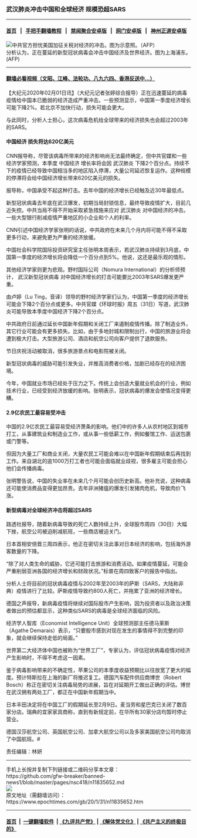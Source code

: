 ### 武汉肺炎冲击中国和全球经济 规模恐超SARS
------------------------

#### [首页](https://github.com/gfw-breaker/banned-news1/blob/master/README.md) &nbsp;&nbsp;|&nbsp;&nbsp; [手把手翻墙教程](https://github.com/gfw-breaker/guides/wiki) &nbsp;&nbsp;|&nbsp;&nbsp; [禁闻聚合安卓版](https://github.com/gfw-breaker/bn-android) &nbsp;&nbsp;|&nbsp;&nbsp; [网门安卓版](https://github.com/oGate2/oGate) &nbsp;&nbsp;|&nbsp;&nbsp; [神州正道安卓版](https://github.com/SzzdOgate/update) 



<div><img alt="中共官方担忧美国加征关税对经济的冲击。图为示意照。（AFP）" class="aligncenter wp-post-image" src="https://i.epochtimes.com/assets/uploads/2019/03/f6794ca9d96477d94cf96b4dae7e5ede-600x400.jpg"/>
<div class="red16 caption">
 分析认为，正在蔓延的新型冠状病毒会冲击中国经济及世界经济。图为上海浦东。(AFP)
</div>
</div><hr/>

#### [翻墙必看视频（文昭、江峰、法轮功、八九六四、香港反送中...）](http://167.172.214.107/home.html)

<div><p>
 【大纪元2020年02月01日讯】（大纪元记者张婷综合报导）正在迅速蔓延的病毒疫情给中国本已脆弱的经济造成严重冲击。一些预测显示，中国第一季度经济增长可能下降2%。若北京不加快行动，损失可能会更大。
</p>
<p>
 与此同时，分析人士担心，这次病毒危机给全球带来的经济损失也会超过2003年的SARS。
</p>
<h4>
 <ok href="https://www.epochtimes.com/gb/tag/%E4%B8%AD%E5%9B%BD%E7%BB%8F%E6%B5%8E.html">
  中国经济
 </ok>
 损失将达620亿美元
</h4>
<p>
 CNN报导称，尽管该病毒所带来的经济影响尚无法最终确定，但中共官媒和一些经济学家预测，本季度
 <ok href="https://www.epochtimes.com/gb/tag/%E4%B8%AD%E5%9B%BD%E7%BB%8F%E6%B5%8E.html">
  中国经济
 </ok>
 增长率将会因
 <ok href="https://www.epochtimes.com/gb/tag/%E6%AD%A6%E6%B1%89%E8%82%BA%E7%82%8E.html">
  武汉肺炎
 </ok>
 下降2个百分点。持续不下的疫情已经导致中国相当多的地区陷入停滞，大量公司延迟恢复运作。这种规模的停滞将会给中国经济增长带来620亿美元的损失。
</p>
<p>
 报导称，中国承受不起这种打击。去年中国的经济增长已经触及近30年最低点。
</p>
<p>
 新型冠状病毒去年底在武汉爆发，初期当局封锁信息，最终导致疫情扩大，目前几近失控。中共当局不得不开始采取紧急措施来应对
 <ok href="https://www.epochtimes.com/gb/tag/%E6%AD%A6%E6%B1%89%E8%82%BA%E7%82%8E.html">
  武汉肺炎
 </ok>
 对中国经济的冲击。一些大型银行削减疫情严重地区的小企业和个人的利率。
</p>
<p>
 CNN引述中国经济学家张明的话说，中共政府在未来几个月内将可能不得不采取更多行动，来避免更为严重的经济放缓。
</p>
<p>
 中国社会科学院国际投资研究室主任张明本周表示，若武汉肺炎持续到3月底，中国第一季度的经济增长将会降低一个百分点到5%。他说，这还是最乐观的情形。
</p>
<p>
 其他经济学家则更为悲观。野村国际公司（Nomura International）的分析师预计，
 <ok href="https://www.epochtimes.com/gb/tag/%E6%AD%A6%E6%B1%89%E6%96%B0%E5%9E%8B%E5%86%A0%E7%8A%B6%E7%97%85%E6%AF%92.html">
  武汉新型冠状病毒
 </ok>
 对中国经济增长的打击可能要比2003年SARS爆发更严重。
</p>
<p>
 由卢婷（Lu Ting，音译）领导的野村经济学家们认为，中国第一季度的经济增长可能会下降2个百分点或更多。中共官媒《环球时报》周五（31日）写道，武汉肺炎可能导致本季度中国经济下降2个百分点。
</p>
<p>
 中共政府日前通过延长中国新年假期和关闭工厂来遏制疫情传播。除了制造业外，其它行业可能会有更多损失。比如，由于多地封城和限制出行，中国的旅游业将会遭到极大打击。大型旅游公司、酒店和航空公司向客户提供了退款服务。
</p>
<p>
 节日庆祝活动被取消，很多旅游景点和电影院被关闭。
</p>
<p>
 新型冠状病毒的威胁可能引发失业，并推高消费者价格，加剧已经存在的经济困境。
</p>
<p>
 今年，中国就业市场已经处于压力之下。传统上会创造大量就业机会的行业，例如技术行业，已经受到经济放缓的影响。张明表示，冠状病毒的爆发会使情况变得更糟。
</p>
<h4>
 2.9亿农民工最容易受冲击
</h4>
<p>
 中国的2.9亿农民工最容易受经济萧条的影响。他们中的许多人从农村地区到城市打工，从事建筑业和制造业工作，或从事一些低薪工作，例如餐馆工作、运送包裹或门警等。
</p>
<p>
 但因为大量工厂和商业关闭，大量农民工可能会难以在中国新年假期结束后再找到工作。来自湖北的逾1000万打工者也可能会面临就业歧视，很多雇主可能会担心他们会传播病毒。
</p>
<p>
 张明警告说，中国的失业率在未来几个月可能会创历史新高。他补充说，这种病毒还可能使消费品变得更加昂贵。去年非洲猪瘟的爆发引发猪肉危机，导致肉价飞涨。
</p>
<h4>
 新型病毒对全球经济冲击将超过SARS
</h4>
<p>
 路透社报导，随着新病毒导致的死亡人数持续上升，全球股市周四（30日）大幅下挫，航空公司被迫削减航班，一些商店被迫关门。
</p>
<p>
 日本首相安倍晋三周四表示，他正在密切关注此事对日本经济的影响，包括海外游客数量的下降。
</p>
<p>
 “除了对人类生命的威胁，它还可能打击旅游和消费活动。如果疫情蔓延，可能会严重削弱亚洲各国的经济增长和财政状况。”标普在周四致客户的报告中指出。
</p>
<p>
 分析人士将目前的冠状病毒疫情与2002年至2003年的萨斯（SARS，大陆称非典）疫情进行了比较。萨斯疫情导致约800人死亡，并拖累了亚洲的经济增长。
</p>
<p>
 德国之声报导，新病毒疫情将继续对国际股市产生影响，因为投资者以及政治决策者做出的预估都显示，这种类似SARS的病毒是全球经济面临的风险。
</p>
<p>
 经济学人智库（Economist Intelligence Unit）全球预测部主任德马莱斯（Agathe Demarais）表示，“只要股市感到对现在发生的事情得不到完整的印象，就会继续保持走低的局面。”
</p>
<p>
 世界第二大经济体中国也被称为“世界工厂”，专家认为，评估冠状病毒疫情对经济产生影响时，不得不考虑这一因素。
</p>
<p>
 鉴于病毒影响带来的不确定性，苹果公司的本季度收益预期比以往放宽了更大的幅度。预计特斯拉在上海的新厂将推迟复工。德国汽车配件供应商博世（Robert Bosch）称正在密切关注病毒局势的进展，旨在对延期开工做出正确的评估。博世在武汉拥有两处工厂，都正在中国新年假期当中。
</p>
<p>
 日本丰田决定将在中国工厂的假期延长至2月9日。麦当劳和星巴克已关闭了数百家分店。瑞典的宜家家具商称，直到有新规定前，在华所有30家分店均暂时停止营业。
</p>
<p>
 德国汉莎航空公司、英国航空公司、加拿大航空公司以及多家美国航空公司均取消了中国航班。#
</p>
<p>
 责任编辑：林妍
</p>
</div>
<hr/>
手机上长按并复制下列链接或二维码分享本文章：<br/>
https://github.com/gfw-breaker/banned-news1/blob/master/pages/nsc418/n11835652.md <br/>
<a href='https://github.com/gfw-breaker/banned-news1/blob/master/pages/nsc418/n11835652.md'><img src='https://github.com/gfw-breaker/banned-news1/blob/master/pages/nsc418/n11835652.md.png'/></a> <br/>
原文地址（需翻墙访问）：https://www.epochtimes.com/gb/20/1/31/n11835652.htm


------------------------
#### [首页](https://github.com/gfw-breaker/banned-news1/blob/master/README.md) &nbsp;|&nbsp; [一键翻墙软件](https://github.com/gfw-breaker/nogfw/blob/master/README.md) &nbsp;| [《九评共产党》](https://github.com/gfw-breaker/9ping.md/blob/master/README.md#九评之一评共产党是什么) | [《解体党文化》](https://github.com/gfw-breaker/jtdwh.md/blob/master/README.md) | [《共产主义的终极目的》](https://github.com/gfw-breaker/gczydzjmd.md/blob/master/README.md)


<img src='http://gfw-breaker.win/banned-news/pages/nsc418/n11835652.md' width='0px' height='0px'/>